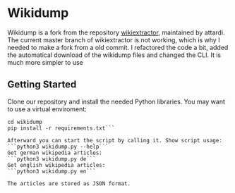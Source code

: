 # Wikidump
Wikidump is a fork from the repository [wikiextractor](https://github.com/attardi/wikiextractor), maintained by attardi. The current master branch of wikiextractor is not working, which is why I needed to make a fork from a old commit. I refactored the code a bit, added the automatical download of the wikidump files and changed the CLI. It is much more simpler to use

## Getting Started
Clone our repository and install the needed Python libraries. You may want to use a virtual enviroment:
```https://github.com/NewsPipe/wikidump.git
cd wikidump
pip install -r requirements.txt```

Afterward you can start the script by calling it. Show script usage:
```python3 wikidump.py --help```
Get german wikipedia articles:
```python3 wikidump.py de```
Get english wikipedia articles:
```python3 wikidump.py en```

The articles are stored as JSON format. 
